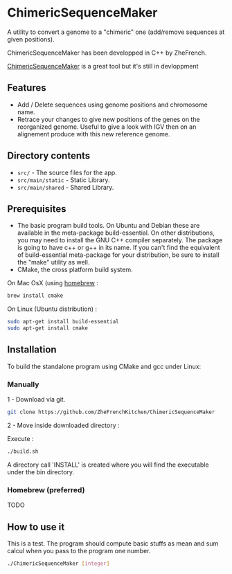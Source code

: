 ChimericSequenceMaker
=============

A utility to convert a genome to a "chimeric" one (add/remove sequences at given positions).

ChimericSequenceMaker has been developped in C++ by ZheFrench. 

[ChimericSequenceMaker](https://github.com/ZheFrenchKitchen/#ChimericSequenceMaker) is a great tool but it's still in devloppment


## Features

- Add / Delete sequences using genome positions and chromosome name.
- Retrace your changes to give new positions of the genes on the reorganized genome. Useful to give a look with IGV then on an alignement produce with this new reference genome.


## Directory contents

* `src/` - The source files for the app.
* `src/main/static` - Static Library.
* `src/main/shared` - Shared Library.

## Prerequisites

- The basic program build tools. On Ubuntu and Debian these are available in the meta-package build-essential. On other distributions, you may need to install the GNU C++ compiler separately. The package is going to have c++ or g++ in its name. If you can't find the equivalent of build-essential meta-package for your distribution, be sure to install the "make" utility as well.
- CMake, the cross platform build system.

On Mac OsX (using [homebrew](http://brew.sh/) :
```bash
brew install cmake 
```

On Linux (Ubuntu distribution) :
```bash
sudo apt-get install build-essential
sudo apt-get install cmake
```

## Installation

To build the standalone program using CMake and gcc under Linux:

### Manually

1 - Download  via git.

```bash
git clone https://github.com/ZheFrenchKitchen/ChimericSequenceMaker
```

2 - Move inside downloaded directory : 

Execute : 
```bash
./build.sh
```

A directory call 'INSTALL' is created where you will find the executable under the bin directory.

### Homebrew (preferred)

TODO

## How to use it

This is a test. The program should compute basic stuffs as mean and sum calcul when you pass to the program one number.

```bash
./ChimericSequenceMaker [integer]
```
